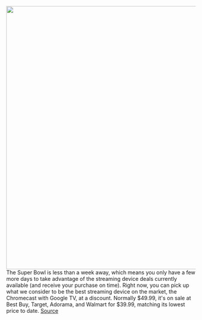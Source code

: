 <img src='https://cdn.vox-cdn.com/thumbor/h0UwgJ1Ty7ARf7bdhaIi6VwWrbE=/0x0:2220x1240/1200x800/filters:focal(933x443:1287x797)/cdn.vox-cdn.com/uploads/chorus_image/image/70483342/Screen_Shot_2022_02_07_at_1.41.20_PM.0.png' width='700px' /><br/>
The Super Bowl is less than a week away, which means you only have a few more days to take advantage of the streaming device deals currently available (and receive your purchase on time). Right now, you can pick up what we consider to be the best streaming device on the market, the Chromecast with Google TV, at a discount. Normally $49.99, it's on sale at Best Buy, Target, Adorama, and Walmart for $39.99, matching its lowest price to date.
<a href='https://www.theverge.com/good-deals/2022/2/8/22921733/chromecast-echo-show-blink-security-asus-chromebook-macbook-pro-deal-sale'> Source <a/>